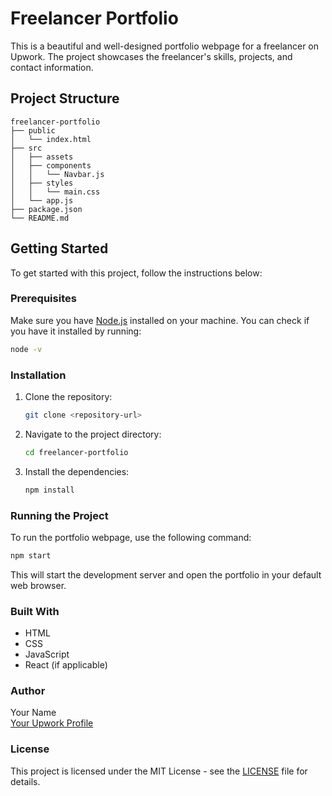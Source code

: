 # Freelancer Portfolio

This is a beautiful and well-designed portfolio webpage for a freelancer on Upwork. The project showcases the freelancer's skills, projects, and contact information.

## Project Structure

```
freelancer-portfolio
├── public
│   └── index.html
├── src
│   ├── assets
│   ├── components
│   │   └── Navbar.js
│   ├── styles
│   │   └── main.css
│   └── app.js
├── package.json
└── README.md
```

## Getting Started

To get started with this project, follow the instructions below:

### Prerequisites

Make sure you have [Node.js](https://nodejs.org/) installed on your machine. You can check if you have it installed by running:

```bash
node -v
```

### Installation

1. Clone the repository:

   ```bash
   git clone <repository-url>
   ```

2. Navigate to the project directory:

   ```bash
   cd freelancer-portfolio
   ```

3. Install the dependencies:

   ```bash
   npm install
   ```

### Running the Project

To run the portfolio webpage, use the following command:

```bash
npm start
```

This will start the development server and open the portfolio in your default web browser.

### Built With

- HTML
- CSS
- JavaScript
- React (if applicable)

### Author

Your Name  
[Your Upwork Profile](<your-upwork-profile-url>)  

### License

This project is licensed under the MIT License - see the [LICENSE](LICENSE) file for details.
